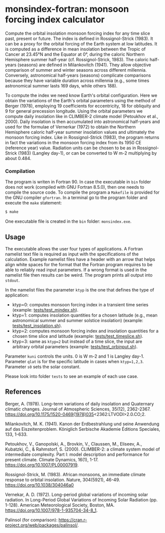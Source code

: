 # monsindex-fortran: monsoon forcing index calculator

Compute the orbital insolation monsoon forcing index for any time slice past, present or future. The index is defined in Rossignol-Strick (1983). It can be a proxy for the orbital forcing of the Earth system at low latitudes. It is computed as a difference in mean insolation between the Tropic of Cancer at 23.45°N and the Equator at 0°, during the caloric Northern Hemisphere summer half-year (cf. Rossignol-Strick, 1983). The caloric half-years (seasons) are defined in Milankovitch (1941). They allow objective comparison of summer and winter seasons across different millennia. Conversely, astronomical half-years (seasons) complicate comparisons because they have variable duration across millennia (e.g., some times astronomical summer lasts 169 days, while others 188). 

To compute the index we need know Earth's orbital configuration. Here we obtain the variations of the Earth's orbital parameters using the method of Berger (1978), employing 19 coefficients for eccentricity, 18 for obliquity and 9 for general precession longitude. Using the orbital parameters we compute daily insolation like in CLIMBER-2 climate model (Petoukhov et al., 2000). Daily insolation is then accumulated into astronomical half-years and used for the formulae of Vernerkar (1972) to obtain the Northern Hemisphere caloric half-year summer insolation values and ultimately the monsoon forcing index. Like in Rossignol-Strick (1983), the program returns in fact the variations in the monsoon forcing index from its 1950 CE (reference year) value. Radiation units can be chosen to be as in Rossignol-Strick (1983) (Langley day-1), or can be converted to W m-2 multiplying by about 0.484.

### Compilation

The program is writen in Fortran 90. In case the executable in `bin` folder does not work (compiled with GNU Fortran 8.5.0), then one needs to compile the source code. To compile the program a `Makefile` is provided for the GNU compiler `gfortran`. In a terminal go to the program folder and execute the `make` statement:

```bash
$ make
```

One executable file is created in the `bin` folder: `monsindex.exe`.

## Usage
The executable allows the user four types of applications. A Fortran namelist text file is required as input with the specifications of the calculation. Example namelist files have a header with an arrow that helps align white spaces for the format that the Fortran program requires to be able to reliably read input parameters. If a wrong format is used in the namelist file then results can be weird. The program prints all output into `stdout`.

In the namelist files the parameter `ktyp` is the one that defines the type of application:

- ktyp=0: computes monsoon forcing index in a transient time series (example: [tests/test_mindex.sh](https://github.com/Maduvi/monsindex-fortran/blob/e53c56ce8ec7e75a3a56b36ba825e1076c99b34d/tests/test_mindex.sh)).
- ktyp=1: computes insolation quantities for a chosen latitude (e.g., mean astronomical summer and summer solstice insolation) (example: [tests/test_insolation.sh](https://github.com/Maduvi/monsindex-fortran/blob/f5509c88a6d72d944fd4d4bfa08baad3ec05a5a2/tests/test_insolation.sh)).
- ktyp=2: computes monsoon forcing index and insolation quantities for a chosen time slice and latitude (example: [tests/test_timeslice.sh](https://github.com/Maduvi/monsindex-fortran/blob/82a02433d4b95ec25125efdaa5c921e359192986/tests/test_timeslice.sh)).
- ktyp=3: same as `ktyp=2` but instead of a time slice, the input are arbitrary orbital parameters (example: [tests/test_orbinput.sh](https://github.com/Maduvi/monsindex-fortran/blob/1d2f05f673a4c2c73af6d040ca40a26f54fb90f2/tests/test_orbinput.sh)).

Parameter `kuni` controls the units. 0 is W m-2 and 1 is Langley day-1. Parameter `qlat` is for the specific latitude in cases when `ktyp=1,2,3`. Parameter `s0` sets the solar constant.

Please look into folder `tests` to see an example of each use case.

## References

Berger, A. (1978). Long-term variations of daily insolation and Quaternary climatic changes. Journal of Atmospheric Sciences, 35(12), 2362-2367. https://doi.org/10.1175/1520-0469(1978)035<2362:LTVODI>2.0.CO;2.

Milankovitch, M. K. (1941). Kanon der Erdbestrahlung und seine Anwendung auf das Eiszeitenproblem. Königlich Serbische Akademie Éditions Speciales, 133, 1-633.

Petoukhov, V., Ganopolski, A., Brovkin, V., Claussen, M., Eliseev, A., Kubatzki, C., & Rahmstorf, S. (2000). CLIMBER-2: a climate system model of intermediate complexity. Part I: model description and performance for present climate. Climate Dynamics, 16(1), 1-17. https://doi.org/10.1007/PL00007919.

Rossignol-Strick, M. (1983). African monsoons, an immediate climate response to orbital insolation. Nature, 304(5921), 46-49. https://doi.org/10.1038/304046a0

Vernekar, A. D. (1972). Long-period global variations of incoming solar radiation. In Long-Period Global Variations of Incoming Solar Radiation (pp. 1-128). American Meteorological Society, Boston, MA.  https://doi.org/10.1007/978-1-935704-34-8_1.

Palinsol (for comparison): https://cran.r-project.org/web/packages/palinsol/.
